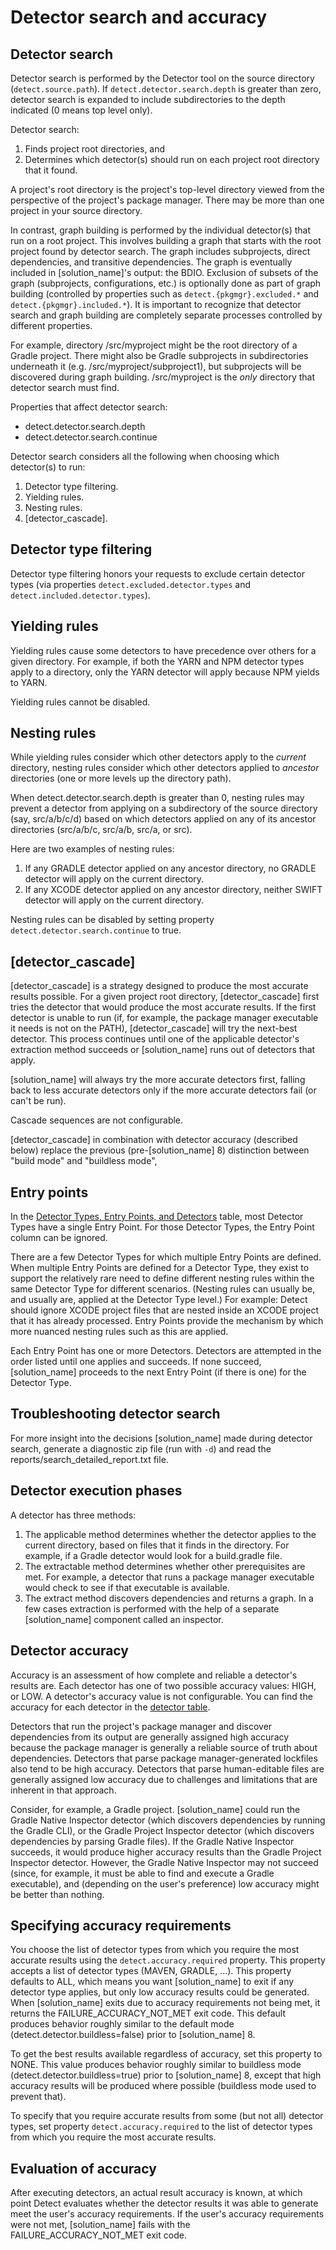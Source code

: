 # Detector search and accuracy

## Detector search

Detector search is performed by the Detector tool on the source directory (`detect.source.path`).
If `detect.detector.search.depth` is greater than zero, detector search is expanded to include subdirectories
to the depth indicated (0 means top level only).

Detector search:

1. Finds project root directories, and
1. Determines which detector(s) should run on each project root directory that it found.

A project's root directory is the project's top-level directory viewed from the perspective of the project's package manager.
There may be more than one project in your source directory.

In contrast, graph building is performed by the individual detector(s) that run on a root project. This involves building a graph that
starts with the root project found by detector search. The graph includes subprojects, direct dependencies, and transitive dependencies.
The graph is eventually included in [solution_name]'s output: the BDIO.
Exclusion of subsets of the graph (subprojects, configurations, etc.) is optionally done as 
part of graph building (controlled by properties such as `detect.{pkgmgr}.excluded.*` and `detect.{pkgmgr}.included.*`).
It is important to recognize that detector search and graph building are completely separate processes
controlled by different properties.

For example, directory /src/myproject might be the root directory of a Gradle project. There might also be Gradle subprojects
in subdirectories underneath it (e.g. /src/myproject/subproject1), but subprojects will be discovered during graph building.
/src/myproject is the *only* directory that detector search must find.

Properties that affect detector search:

* detect.detector.search.depth
* detect.detector.search.continue

Detector search considers all the following when choosing which detector(s) to run:

1. Detector type filtering.
1. Yielding rules.
1. Nesting rules.
1. [detector_cascade].

## Detector type filtering

Detector type filtering honors your requests to exclude certain detector types (via properties `detect.excluded.detector.types` and `detect.included.detector.types`).

## Yielding rules

Yielding rules cause some detectors to have precedence over others for a given directory. For example, if both the
YARN and NPM detector types apply to a directory, only the YARN detector will apply
because NPM yields to YARN.

Yielding rules cannot be disabled.

## Nesting rules

While yielding rules consider which other detectors apply to the *current* directory,
nesting rules consider which other detectors applied to *ancestor* directories
(one or more levels up the directory path).

When detect.detector.search.depth is greater than 0,
nesting rules may prevent a detector from applying on a subdirectory of the source directory (say, src/a/b/c/d)
based on which detectors applied on any of its ancestor directories (src/a/b/c, src/a/b, src/a, or src).

Here are two examples of nesting rules:
1. If any GRADLE detector applied on any ancestor directory, no GRADLE detector will apply on the current directory.
1. If any XCODE detector applied on any ancestor directory, neither SWIFT detector will apply on the current directory.

Nesting rules can be disabled by setting
property `detect.detector.search.continue` to true.

## [detector_cascade]

[detector_cascade] is a strategy designed to produce the most accurate results possible.
For a given project root directory, [detector_cascade] first tries the detector that would produce the most accurate results.
If the first detector is unable to run (if, for example, the package manager executable it needs is not on the PATH),
[detector_cascade] will try the next-best detector. This process continues until one of the applicable detector's extraction method succeeds
or [solution_name] runs out of detectors that apply.

[solution_name] will always try the more accurate detectors first, falling back to less accurate detectors only if the more accurate
detectors fail (or can't be run). 

Cascade sequences are not configurable.

[detector_cascade] in combination with detector accuracy (described below) replace the previous (pre-[solution_name] 8) distinction between "build mode" and "buildless mode",

## Entry points

In the
[Detector Types, Entry Points, and Detectors](detectors.html)
table, most Detector Types have a single Entry Point. For those Detector Types, the Entry Point column can be ignored.

There are a few Detector Types for which multiple Entry Points are defined.
When multiple Entry Points are defined for a Detector Type,
they exist to support the relatively rare need to define different nesting rules
within the same Detector Type for different scenarios.
(Nesting rules can usually be, and usually are, applied at the Detector Type level.)
For example: Detect should ignore XCODE project files that are nested inside an XCODE project that it has already processed.
Entry Points provide the mechanism by which more nuanced nesting rules such as this are applied.

Each Entry Point has one or more Detectors. Detectors are attempted in the order listed until one applies and succeeds.
If none succeed, [solution_name] proceeds to the next Entry Point (if there is one) for the Detector Type.

## Troubleshooting detector search

For more insight into the decisions [solution_name] made during detector search, generate
a diagnostic zip file (run with `-d`) and read the reports/search_detailed_report.txt file.

## Detector execution phases

A detector has three methods:

1. The applicable method determines whether the detector applies to the current directory, based on files that it finds in the directory. For example, if a Gradle detector would look for a build.gradle file.
1. The extractable method determines whether other prerequisites are met. For example, a detector that runs a package manager executable would check to see if that executable is available.
1. The extract method discovers dependencies and returns a graph. In a few cases extraction is performed with the help of a separate [solution_name] component called an inspector.

## Detector accuracy

Accuracy is an assessment of how complete and reliable a detector's results are. Each detector has one of two possible accuracy values: HIGH, or LOW.
A detector's accuracy value is not configurable.
You can find the accuracy for each detector in the [detector table](../components/detectors.md).

Detectors that run the project's package manager and
discover dependencies from its output are generally assigned high accuracy because the package manager is generally a reliable source of truth
about dependencies.
Detectors that parse package manager-generated lockfiles also tend to be high accuracy.
Detectors that parse human-editable files are generally assigned low accuracy due to challenges and limitations that are inherent in that approach.

Consider, for example, a Gradle project.
[solution_name] could run the Gradle Native Inspector detector
(which discovers dependencies by running the Gradle CLI), or the
Gradle Project Inspector detector (which discovers dependencies by parsing Gradle files).
If the Gradle Native Inspector succeeds, it would produce higher accuracy results than the Gradle Project Inspector detector.
However, the Gradle Native Inspector may not succeed (since, for example, it must be able to find and execute a Gradle executable),
and (depending on the user's preference) low accuracy might be better than nothing.

## Specifying accuracy requirements

You choose the list of detector types from which you require the most accurate results using the `detect.accuracy.required` property.
This property accepts a list of detector types (MAVEN, GRADLE, ...).
This property defaults to ALL, which means you want [solution_name] to exit if any detector type applies, but
only low accuracy results could be generated.
When [solution_name] exits due to accuracy requirements not being met, it returns the FAILURE_ACCURACY_NOT_MET exit code.
This default produces behavior roughly similar to the default mode (detect.detector.buildless=false) prior to [solution_name] 8.

To get the best results available regardless of accuracy, set this property to NONE.
This value produces behavior roughly similar to buildless mode (detect.detector.buildless=true) prior to [solution_name] 8,
except that high accuracy results will be produced where possible (buildless mode used to prevent that).

To specify that you require accurate results from some (but not all) detector types, set property
`detect.accuracy.required` to the list of detector types from which you require the most accurate results.

## Evaluation of accuracy

After executing detectors, an actual result accuracy is known, at which point Detect evaluates whether the detector results it was able to generate meet the user's accuracy requirements.
If the user's accuracy requirements were not met, [solution_name]
fails with the FAILURE_ACCURACY_NOT_MET exit code.
